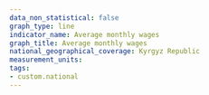 ```yaml
---
data_non_statistical: false
graph_type: line
indicator_name: Average monthly wages 
graph_title: Average monthly wages 
national_geographical_coverage: Kyrgyz Republic
measurement_units: 
tags:
- custom.national
---
```

